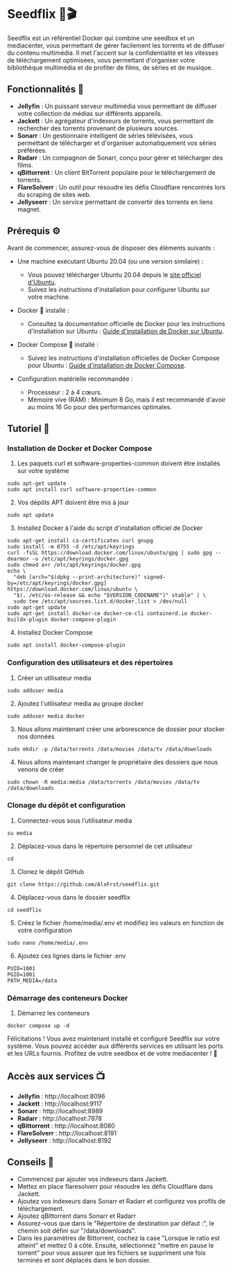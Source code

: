 # Seedflix 🌱🎬

Seedflix est un référentiel Docker qui combine une seedbox et un mediacenter, vous permettant de gérer facilement les torrents et de diffuser du contenu multimédia. Il met l'accent sur la confidentialité et les vitesses de téléchargement optimisées, vous permettant d'organiser votre bibliothèque multimédia et de profiter de films, de séries et de musique.

## Fonctionnalités 🚀

- **Jellyfin** : Un puissant serveur multimédia vous permettant de diffuser votre collection de médias sur différents appareils. 
- **Jackett** : Un agrégateur d'indexeurs de torrents, vous permettant de rechercher des torrents provenant de plusieurs sources. 
- **Sonarr** : Un gestionnaire intelligent de séries télévisées, vous permettant de télécharger et d'organiser automatiquement vos séries préférées. 
- **Radarr** : Un compagnon de Sonarr, conçu pour gérer et télécharger des films. 
- **qBittorrent** : Un client BitTorrent populaire pour le téléchargement de torrents.
- **FlareSolverr** : Un outil pour résoudre les défis Cloudflare rencontrés lors du scraping de sites web.
- **Jellyseerr** : Un service permettant de convertir des torrents en liens magnet. 

## Prérequis ⚙️

Avant de commencer, assurez-vous de disposer des éléments suivants :

- Une machine exécutant Ubuntu 20.04 (ou une version similaire) :
  - Vous pouvez télécharger Ubuntu 20.04 depuis le [site officiel d'Ubuntu](https://ubuntu.com/download).
  - Suivez les instructions d'installation pour configurer Ubuntu sur votre machine.

- Docker 🐳 installé :
  - Consultez la documentation officielle de Docker pour les instructions d'installation sur Ubuntu :
    [Guide d'installation de Docker sur Ubuntu](https://docs.docker.com/engine/install/ubuntu/).

- Docker Compose 🐙 installé :
  - Suivez les instructions d'installation officielles de Docker Compose pour Ubuntu :
    [Guide d'installation de Docker Compose](https://docs.docker.com/compose/install/).

- Configuration matérielle recommandée :
  - Processeur : 2 à 4 cœurs.
  - Mémoire vive (RAM) : Minimum 8 Go, mais il est recommandé d'avoir au moins 16 Go pour des performances optimales.

## Tutoriel 📖
### Installation de Docker et Docker Compose 
1. Les paquets curl et software-properties-common doivent être installés sur votre système
```
sudo apt-get update
sudo apt install curl software-properties-common
```
2. Vos dépôts APT doivent être mis à jour
```
sudo apt update
```
3. Installez Docker à l'aide du script d'installation officiel de Docker
```
sudo apt-get install ca-certificates curl gnupg
sudo install -m 0755 -d /etc/apt/keyrings
curl -fsSL https://download.docker.com/linux/ubuntu/gpg | sudo gpg --dearmor -o /etc/apt/keyrings/docker.gpg
sudo chmod a+r /etc/apt/keyrings/docker.gpg
echo \
  "deb [arch="$(dpkg --print-architecture)" signed-by=/etc/apt/keyrings/docker.gpg] https://download.docker.com/linux/ubuntu \
  "$(. /etc/os-release && echo "$VERSION_CODENAME")" stable" | \
  sudo tee /etc/apt/sources.list.d/docker.list > /dev/null
sudo apt-get update
sudo apt-get install docker-ce docker-ce-cli containerd.io docker-buildx-plugin docker-compose-plugin
```
4. Installez Docker Compose
```
sudo apt install docker-compose-plugin
```
### Configuration des utilisateurs et des répertoires
1. Créer un utilisateur media
```
sudo adduser media
```
2. Ajoutez l'utilisateur media au groupe docker
```
sudo adduser media docker
```
3. Nous allons maintenant créer une arborescence de dossier pour stocker nos données
```
sudo mkdir -p /data/torrents /data/movies /data/tv /data/downloads
```
4. Nous allons maintenant changer le propriétaire des dossiers que nous venons de créer
```
sudo chown -R media:media /data/torrents /data/movies /data/tv /data/downloads
```
### Clonage du dépôt et configuration
1. Connectez-vous sous l’utilisateur media 
```
su media
```
2. Déplacez-vous dans le répertoire personnel de cet utilisateur
```
cd
```
3. Clonez le dépôt GitHub
```
git clone https://github.com/AlxFrst/seedflix.git
```
4. Déplacez-vous dans le dossier seedflix
```
cd seedflix
```
5. Créez le fichier /home/media/.env et modifiez les valeurs en fonction de votre configuration
```
sudo nano /home/media/.env
```
6. Ajoutez ces lignes dans le fichier .env
```
PUID=1001
PGID=1001
PATH_MEDIA=/data
```
### Démarrage des conteneurs Docker
1. Démarrez les conteneurs
```
docker compose up -d
```

Félicitations ! Vous avez maintenant installé et configuré Seedflix sur votre système. Vous pouvez accéder aux différents services en utilisant les ports et les URLs fournis. Profitez de votre seedbox et de votre mediacenter ! 🎉

## Accès aux services 📺
- **Jellyfin** : http://localhost:8096
- **Jackett** : http://localhost:9117
- **Sonarr** : http://localhost:8989
- **Radarr** : http://localhost:7878
- **qBittorrent** : http://localhost:8080
- **FlareSolverr** : http://localhost:8191
- **Jellyseerr** : http://localhost:8192


## Conseils 📝
- Commencez par ajouter vos indexeurs dans Jackett.
- Mettez en place flaresolverr pour résoudre les défis Cloudflare dans Jackett.
- Ajoutez vos indexeurs dans Sonarr et Radarr et configurez vos profils de téléchargement.
- Ajoutez qBittorrent dans Sonarr et Radarr
- Assurez-vous que dans le "Répertoire de destination par défaut :", le chemin soit défini sur "/data/downloads".
- Dans les paramètres de Bittorrent, cochez la case "Lorsque le ratio est atteint" et mettez 0 à côté. Ensuite, sélectionnez "mettre en pause le torrent" pour vous assurer que les fichiers se suppriment une fois terminés et sont déplacés dans le bon dossier.





